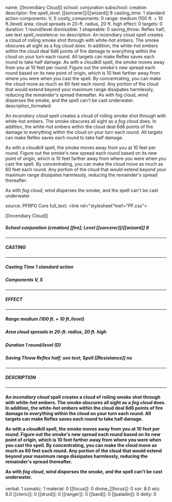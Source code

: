 name: [[Incendiary Cloud]]
school: conjuration
subschool: creation
descriptor: fire
spell_level: [[sorcerer]]/[[wizard]] 8
casting_time: 1 standard action
components: V, S
costly_components: 0
range: medium (100 ft. + 10 ft./level)
area: cloud spreads in 20-ft. radius, 20 ft. high
effect: 0
targets: 0
duration: 1 round/level
dismissible: 1
shapeable: 0
saving_throw: Reflex half; see text
spell_resistence: no
description: An incendiary cloud spell creates a cloud of roiling smoke shot through with white-hot embers. The smoke obscures all sight as a fog cloud does. In addition, the white-hot embers within the cloud deal 6d6 points of fire damage to everything within the cloud on your turn each round. All targets can make Reflex saves each round to take half damage.  As with a cloudkill spell, the smoke moves away from you at 10 feet per round. Figure out the smoke's new spread each round based on its new point of origin, which is 10 feet farther away from where you were when you cast the spell. By concentrating, you can make the cloud move as much as 60 feet each round. Any portion of the cloud that would extend beyond your maximum range dissipates harmlessly, reducing the remainder's spread thereafter.  As with fog cloud, wind disperses the smoke, and the spell can't be cast underwater.
description_formated: <p>An <i>incendiary cloud</i> spell creates a cloud of roiling smoke shot through with white-hot embers. The smoke obscures all sight as a <i>fog cloud</i> does. In addition, the white-hot embers within the cloud deal 6d6 points of fire damage to everything within the cloud on your turn each round. All targets can make Reflex saves each round to take half damage.</p><p>As with a <i>cloudkill</i> spell, the smoke moves away from you at 10 feet per round. Figure out the smoke's new spread each round based on its new point of origin, which is 10 feet farther away from where you were when you cast the spell. By concentrating, you can make the cloud move as much as 60 feet each round. Any portion of the cloud that would extend beyond your maximum range dissipates harmlessly, reducing the remainder's spread thereafter.</p><p>As with <i>fog cloud</i>, wind disperses the smoke, and the spell can't be cast underwater.</p>
source: PFRPG Core
full_text: <link rel="stylesheet"href="PF.css"><div class="heading"><p class="alignleft">[[Incendiary Cloud]]</p><div style="clear: both;"></div></div><div><h5><b>School </b>conjuration (creation) [fire]; <b>Level </b>[[sorcerer]]/[[wizard]] 8</h5></div><hr/><div><h5><b>CASTING</b></h5></div><hr/><div><h5><b>Casting Time </b>1 standard action</h5><h5><b>Components </b>V, S</h5></div><hr/><div><h5><b>EFFECT</b></h5></div><hr/><div><h5><b>Range </b>medium (100 ft. + 10 ft./level)</h5><h5><b>Area </b>cloud spreads in 20-ft. radius, 20 ft. high</h5><h5><b>Duration </b>1 round/level (D)</h5><h5><b>Saving Throw </b>Reflex half; see text; <b>Spell [[Resistance]] </b>no</h5></div><hr/><div><h5><b>DESCRIPTION</b></h5></div><hr/><div><h4><p>An <i>incendiary cloud</i> spell creates a cloud of roiling smoke shot through with white-hot embers. The smoke obscures all sight as a <i>fog cloud</i> does. In addition, the white-hot embers within the cloud deal 6d6 points of fire damage to everything within the cloud on your turn each round. All targets can make Reflex saves each round to take half damage.</p><p>As with a <i>cloudkill</i> spell, the smoke moves away from you at 10 feet per round. Figure out the smoke's new spread each round based on its new point of origin, which is 10 feet farther away from where you were when you cast the spell. By concentrating, you can make the cloud move as much as 60 feet each round. Any portion of the cloud that would extend beyond your maximum range dissipates harmlessly, reducing the remainder's spread thereafter.</p><p>As with <i>fog cloud</i>, wind disperses the smoke, and the spell can't be cast underwater.</p></h4></div>
verbal: 1
somatic: 1
material: 0
[[focus]]: 0
divine_[[focus]]: 0
sor: 8.0
wiz: 8.0
[[cleric]]: 0
[[druid]]: 0
[[ranger]]: 0
[[bard]]: 0
[[paladin]]: 0
deity: 0
